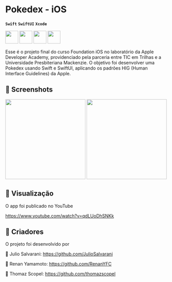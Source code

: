 # Pokedex - iOS
**`Swift`**
**`SwiftUI`**
**`Xcode`**

<img
src="https://cdn.jsdelivr.net/gh/devicons/devicon@latest/icons/swift/swift-original.svg" 
style="width: 40px;"
/>
<img
src="https://cdn.jsdelivr.net/gh/devicons/devicon@latest/icons/xcode/xcode-original.svg" 
style="height: 40px;"
/>
<img
src="https://img.icons8.com/?size=100&id=30840&format=png&color=FFFFFF" 
style="width: 40px;"
/>
<img
src="https://www.mackenzie.br/fileadmin/CONFIGURACOES/DEFAULT_21/Resources/Public/Template/img/logo/mackenzie_w.svg" 
style="height: 40px;"
/>

Esse é o projeto final do curso Foundation iOS no laboratório da Apple Developer Academy, providenciado pela parceria entre TIC em Trilhas e a Universidade Presbiteriana Mackenzie. O objetivo foi desenvolver uma Pokedex usando Swift e SwiftUI, aplicando os padrões HIG (Human Interface Guidelines) da Apple.          


## 🧩 Screenshots
<img
src="https://github.com/RenanYFC/PokedexIOS/blob/main/Screenshots/Pokedex.png" 
style="width: 250px;"
/>
<img
src="https://github.com/RenanYFC/PokedexIOS/blob/main/Screenshots/Progress.png" 
style="width: 250px;"
/>

## 📱 Visualização
O app foi publicado no YouTube

https://www.youtube.com/watch?v=qdLUoDhSNKk

## 👥 Criadores
O projeto foi desenvolvido por

👤 Julio Salvarani: https://github.com/JulioSalvarani

👤 Renan Yamamoto: https://github.com/RenanYFC

👤 Thomaz Scopel: https://github.com/thomazscopel
